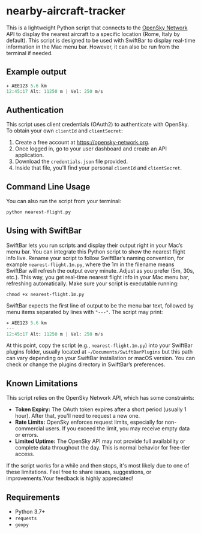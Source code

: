 # nearby-aircraft-tracker
This is a lightweight Python script that connects to the [OpenSky Network](https://opensky-network.org/) API to display the nearest aircraft to a specific location (Rome, Italy by default). This script is designed to be used with SwiftBar to display real-time information in the Mac menu bar. However, it can also be run from the terminal if needed.

## Example output
```python
✈️ AEE123 5.6 km
12:45:17 Alt: 11250 m | Vel: 250 m/s
```

## Authentication 
This script uses client credentials (OAuth2) to authenticate with OpenSky. To obtain your own `clientId` and `clientSecret`:
1. Create a free account at https://opensky-network.org.
2. Once logged in, go to your user dashboard and create an API application.
3. Download the `credentials.json` file provided.
4. Inside that file, you'll find your personal `clientId` and `clientSecret`.

## Command Line Usage
You can also run the script from your terminal:
```python
python nearest-flight.py
```

## Using with SwiftBar
SwiftBar lets you run scripts and display their output right in your Mac’s menu bar. You can integrate this Python script to show the nearest flight info live.
Rename your script to follow SwiftBar’s naming convention, for example `nearest-flight.1m.py`, where the 1m in the filename means SwiftBar will refresh the output every minute. Adjust as you prefer (5m, 30s, etc.). This way, you get real-time nearest flight info in your Mac menu bar, refreshing automatically.
Make sure your script is executable running:
```terminal
chmod +x nearest-flight.1m.py
```
SwiftBar expects the first line of output to be the menu bar text, followed by menu items separated by lines with `"---"`. The script may print:
```python
✈️ AEE123 5.6 km
---
12:45:17 Alt: 11250 m | Vel: 250 m/s
```
At this point, copy the script (e.g., `nearest-flight.1m.py`) into your SwiftBar plugins folder, usually located at `~/Documents/SwiftBarPlugins` but this path can vary depending on your SwiftBar installation or macOS version. You can check or change the plugins directory in SwiftBar’s preferences.

## Known Limitations
This script relies on the OpenSky Network API, which has some constraints:
- **Token Expiry:** The OAuth token expires after a short period (usually 1 hour). After that, you'll need to request a new one.
- **Rate Limits:** OpenSky enforces request limits, especially for non-commercial users. If you exceed the limit, you may receive empty data or errors.
- **Limited Uptime:** The OpenSky API may not provide full availability or complete data throughout the day. This is normal behavior for free-tier access.

If the script works for a while and then stops, it's most likely due to one of these limitations. Feel free to share issues, suggestions, or improvements.Your feedback is highly appreciated!



## Requirements
- Python 3.7+
- `requests`
- `geopy`

